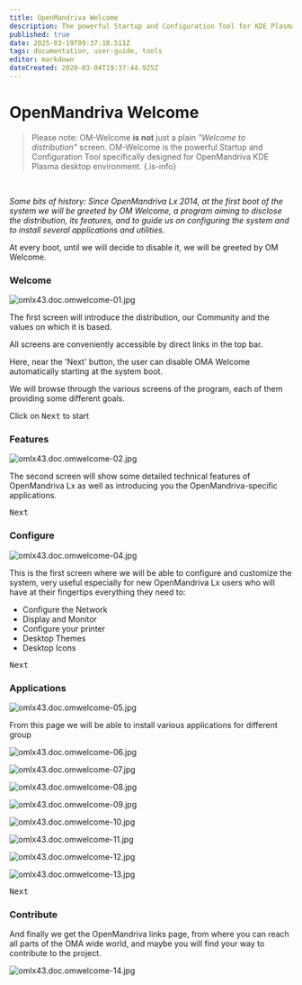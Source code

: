 ```yaml
---
title: OpenMandriva Welcome
description: The powerful Startup and Configuration Tool for KDE Plasma
published: true
date: 2025-03-19T09:37:18.511Z
tags: documentation, user-guide, tools
editor: markdown
dateCreated: 2020-03-04T19:37:44.925Z
---
```


# OpenMandriva Welcome

> Please note: OM-Welcome **is not** just a plain *"Welcome to distribution"* screen.
> OM-Welcome is the powerful Startup and Configuration Tool specifically designed for OpenMandriva KDE Plasma desktop environment.
{.is-info}

<br>

*Some bits of history:
Since OpenMandriva Lx 2014, at the first boot of the system we will be greeted by OM Welcome, a program aiming to disclose the distribution, its features, and to guide us on configuring the system and to install several applications and utilities.*
<br>

At every boot, until we will decide to disable it, we will be greeted by OM Welcome.
<br>

### Welcome

![omlx43.doc.omwelcome-01.jpg](/images/omlx43.doc.omwelcome-01.jpg)

The first screen will introduce the distribution, our Community and the values on which it is based.

All screens are conveniently accessible by direct links in the top bar.

Here, near the 'Next' button, the user can disable OMA Welcome automatically starting at the system boot.

We will browse through the various screens of the program, each of them providing some different goals.

Click on <kbd>Next</kbd> to start
<br>

### Features

![omlx43.doc.omwelcome-02.jpg](/images/omlx43.doc.omwelcome-02.jpg)

The second screen will show some detailed technical features of OpenMandriva Lx as well as introducing you the OpenMandriva-specific applications.

 <kbd>Next</kbd>
 <br>
 
 ### Configure

![omlx43.doc.omwelcome-04.jpg](/images/omlx43.doc.omwelcome-04.jpg)

This is the first screen where we will be able to configure and customize the system, very useful especially for new OpenMandriva Lx users who will have at their fingertips everything they need to:

- Configure the Network
- Display and Monitor
- Configure your printer
- Desktop Themes
- Desktop Icons

 <kbd>Next</kbd>
 <br>
 
 ### Applications

![omlx43.doc.omwelcome-05.jpg](/images/omlx43.doc.omwelcome-05.jpg)

From this page we will be able to install various applications for different group

![omlx43.doc.omwelcome-06.jpg](/images/omlx43.doc.omwelcome-06.jpg)

![omlx43.doc.omwelcome-07.jpg](/images/omlx43.doc.omwelcome-07.jpg)

![omlx43.doc.omwelcome-08.jpg](/images/omlx43.doc.omwelcome-08.jpg)

![omlx43.doc.omwelcome-09.jpg](/images/omlx43.doc.omwelcome-09.jpg)

![omlx43.doc.omwelcome-10.jpg](/images/omlx43.doc.omwelcome-10.jpg)

![omlx43.doc.omwelcome-11.jpg](/images/omlx43.doc.omwelcome-11.jpg)

![omlx43.doc.omwelcome-12.jpg](/images/omlx43.doc.omwelcome-12.jpg)

![omlx43.doc.omwelcome-13.jpg](/images/omlx43.doc.omwelcome-13.jpg)

 <kbd>Next</kbd>
 <br>

### Contribute

And finally we get the OpenMandriva links page, from where you can reach all parts of the OMA wide world, and maybe you will find your way to contribute to the project.

![omlx43.doc.omwelcome-14.jpg](/images/omlx43.doc.omwelcome-14.jpg)



